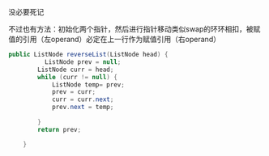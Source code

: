 没必要死记

不过也有方法：初始化两个指针，然后进行指针移动类似swap的环环相扣，被赋值的引用（左operand）必定在上一行作为赋值引用（右operand）

```java
public ListNode reverseList(ListNode head) {
          ListNode prev = null;
        ListNode curr = head;
        while (curr != null) {
            ListNode temp= prev;
            prev = curr;
            curr = curr.next;
            prev.next = temp;
            
        }
        return prev;

    }

```
